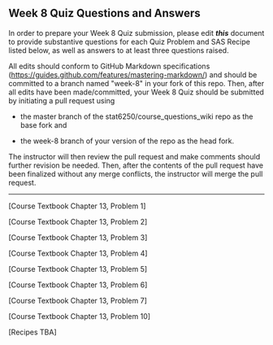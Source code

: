 ## Week 8 Quiz Questions and Answers

In order to prepare your Week 8 Quiz submission, please edit ***this*** document to provide substantive questions for each Quiz Problem and SAS Recipe listed below, as well as answers to at least three questions raised.

All edits should conform to GitHub Markdown specifications (https://guides.github.com/features/mastering-markdown/) and should be committed to a branch named "week-8" in your fork of this repo. Then, after all edits have been made/committed, your Week 8 Quiz should be submitted by initiating a pull request using

- the master branch of the stat6250/course_questions_wiki repo as the base fork and

- the week-8 branch of your version of the repo as the head fork.

The instructor will then review the pull request and make comments should further revision be needed. Then, after the contents of the pull request have been finalized without any merge conflicts, the instructor will merge the pull request.

********************************************************************************



[Course Textbook Chapter 13, Problem 1]



[Course Textbook Chapter 13, Problem 2]



[Course Textbook Chapter 13, Problem 3]



[Course Textbook Chapter 13, Problem 4]



[Course Textbook Chapter 13, Problem 5]



[Course Textbook Chapter 13, Problem 6]



[Course Textbook Chapter 13, Problem 7]



[Course Textbook Chapter 13, Problem 10]



[Recipes TBA]
